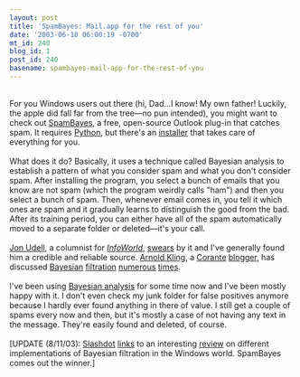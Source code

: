 ```yaml
---
layout: post
title: 'SpamBayes: Mail.app for the rest of you'
date: '2003-06-10 06:00:19 -0700'
mt_id: 240
blog_id: 1
post_id: 240
basename: spambayes-mail-app-for-the-rest-of-you
---
```

<br />For you Windows users out there (hi, Dad...I know! My own father! Luckily, the apple did fall far from the tree&#x2014;no pun intended), you might want to check out <a href="http://spambayes.sourceforge.net/">SpamBayes</a>, a free, open-source Outlook plug-in that catches spam. It requires <a href="http://www.python.net/">Python</a>, but there's an <a href="http://starship.python.net/crew/mhammond/spambayes/">installer</a> that takes care of everything for you.<br /><br />What does it do? Basically, it uses a technique called Bayesian analysis to establish a pattern of what you consider spam and what you don't consider spam. After installing the program, you select a bunch of emails that you know are not spam (which the program weirdly calls "ham") and then you select a bunch of spam. Then, whenever email comes in, you tell it which ones are spam and it gradually learns to distinguish the good from the bad. After its training period, you can either have all of the spam automatically moved to a separate folder or deleted&#x2014;it's your call.<br /><br /><a href="http://weblog.infoworld.com/udell/">Jon Udell</a>, a columnist for <a href="http://www.infoworld.com/"><cite>InfoWorld</cite></a>, <a href="http://www.infoworld.com/article/03/05/16/20TCspam_1.html">swears</a> by it and I've generally found him a credible and reliable source. <a href="http://www.arnoldkling.com/">Arnold Kling</a>, a <a href="http://www.corante.com/">Corante</a> <a href="http://www.corante.com/bottomline/">blogger</a>, has discussed <a href="http://www.techcentralstation.com/1051/defensewrapper.jsp?PID=1051-350&amp;CID=1051-022503B">Bayesian</a> <a href="http://www.corante.com/bottomline/20030201.shtml#22417">filtration</a> <a href="http://arnoldkling.com/stats/bayes.html">numerous</a> <a href="http://www.corante.com/bottomline/20030201.shtml#21788">times</a>.<br /><br />I've been using <a href="http://www.apple.com/macosx/jaguar/mail.html">Bayesian analysis</a> for some time now and I've been mostly happy with it. I don't even check my junk folder for false positives anymore because I hardly ever found anything in there of value. I still get a couple of spams every now and then, but it's mostly a case of not having any text in the message. They're easily found and deleted, of course.<br /><br />[UPDATE (8/11/03): <a href="http://www.slashdot.org/">Slashdot</a> <a href="http://slashdot.org/article.pl?sid=03/08/11/0226234&amp;mode=thread&amp;tid=111&amp;tid=126">links</a> to an interesting <a href="http://home.dataparty.no/kristian/reviews/bayesian/">review</a> on different implementations of Bayesian filtration in the Windows world. SpamBayes comes out the winner.]<br /><br /><br />
